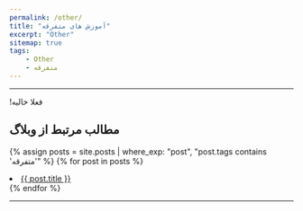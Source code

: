 ```yaml
---
permalink: /other/
title: "آموزش های متفرقه"
excerpt: "Other"
sitemap: true
tags:
    - Other
    - متفرقه
---
```


-------------------------------------

<p> &#x202b; فعلا خالیه! </p>

## مطالب مرتبط از وبلاگ

{% assign posts = site.posts | where_exp: "post", "post.tags contains 'متفرقه'" %}
{% for post in posts %}
  <li><a href="{{ post.url }}">{{ post.title }}</a></li>
{% endfor %}

-------------------------------------
<div class="well">
<div class="rw-ui-container"></div>
</div>
